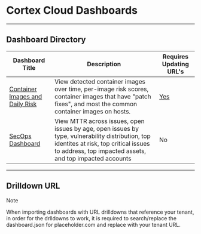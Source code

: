 # Cortex Cloud Dashboards


---

## Dashboard Directory

 | Dashboard Title |  Description  | Requires Updating URL's  |
 |----|----|---|
 | [Container Images and Daily Risk](container_image_risk/) | View detected container images over time, per-image risk scores, container images that have "patch fixes", and most the common container images on hosts. | [Yes](#drilldown-url) | 
| [SecOps Dashboard](secops_dashboard/) | View MTTR across issues, open issues by age, open issues by type, vulnerability distribution, top identites at risk, top critical issues to address, top impacted assets, and top impacted accounts | No | 

 ---

## Drilldown URL

 > [!NOTE]
> When importing dashboards with URL drilldowns that reference your tenant, in order for the drlldowns to work, it is required to search/replace
> the dashboard.json for placeholder.com and replace with your tenant URL.